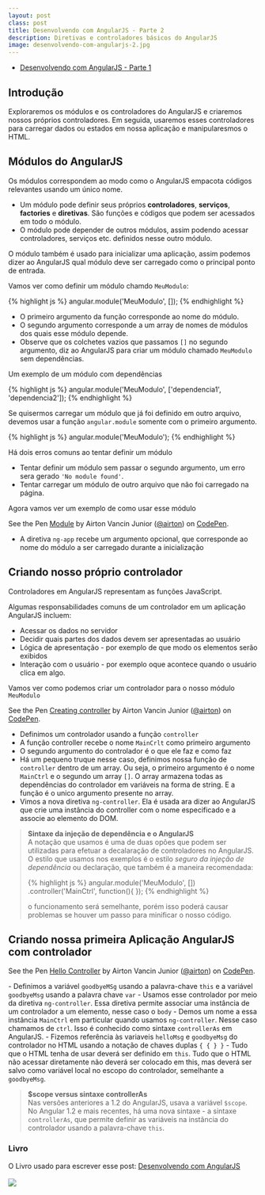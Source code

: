 ```yaml
---
layout: post
class: post
title: Desenvolvendo com AngularJS - Parte 2
description: Diretivas e controladores básicos do AngularJS
image: desenvolvendo-com-angularjs-2.jpg
---
```

- <a href="/blog/desenvolvendo-com-angularjs-parte1/">Desenvolvendo com AngularJS - Parte 1</a>

## Introdução ##

Exploraremos os módulos e os controladores do AngularJS e criaremos nossos próprios controladores. Em seguida, usaremos esses controladores para carregar dados ou estados em nossa aplicação e manipularesmos o HTML.

## Módulos do AngularJS ##

Os módulos correspondem ao modo como o AngularJS empacota códigos relevantes usando um único nome.

- Um módulo pode definir seus próprios **controladores**, **serviços**, **factories** e **diretivas**. São funções e códigos que podem ser acessados em todo o módulo.
- O módulo pode depender de outros módulos, assim podendo acessar controladores, serviços etc. definidos nesse outro módulo.

O módulo também é usado para inicializar uma aplicação, assim podemos dizer ao AngularJS qual módulo deve ser carregado como o principal ponto de entrada.

Vamos ver como definir um módulo chamdo <code>MeuModulo</code>:

{% highlight js %}
    angular.module('MeuModulo', []);
{% endhighlight %}

- O primeiro argumento da função corresponde ao nome do módulo.
- O segundo argumento corresponde a um array de nomes de módulos dos quais esse módulo depende.
- Observe que os colchetes vazios que passamos <code>[]</code> no segundo argumento, diz ao AngularJS para criar um módulo chamado <code>MeuModulo</code> sem dependências.

Um exemplo de um módulo com dependências

{% highlight js %}
    angular.module('MeuModulo', ['dependencia1', 'dependencia2']);
{% endhighlight %}

Se quisermos carregar um módulo que já foi definido em outro arquivo, devemos usar a função <code>angular.module</code> somente com o primeiro argumento.

{% highlight js %}
    angular.module('MeuModulo');
{% endhighlight %}

Há dois erros comuns ao tentar definir um módulo

- Tentar definir um módulo sem passar o segundo argumento, um erro sera gerado <code>'No module found'</code>.
- Tentar carregar um módulo de outro arquivo que não foi carregado na página.

Agora vamos ver um exemplo de como usar esse módulo

<p data-height="266" data-theme-id="9559" data-slug-hash="VLMPMp" data-default-tab="result" data-user="airton" class='codepen'>See the Pen <a href='http://codepen.io/airton/pen/VLMPMp/'>Module</a> by Airton Vancin Junior (<a href='http://codepen.io/airton'>@airton</a>) on <a href='http://codepen.io'>CodePen</a>.</p>
<script async src="//assets.codepen.io/assets/embed/ei.js"></script>

- A diretiva <code>ng-app</code> recebe um argumento opcional, que corresponde ao nome do módulo a ser carregado durante a inicialização

## Criando nosso próprio controlador ##

Controladores em AngularJS representam as funções JavaScript.

Algumas responsabilidades comuns de um controlador em um aplicação AngularJS incluem:

- Acessar os dados no servidor
- Decidir quais partes dos dados devem ser apresentadas ao usuário
- Lógica de apresentação - por exemplo de que modo os elementos serão exibidos
- Interação com o usuário - por exemplo oque acontece quando o usuário clica em algo.

Vamos ver como podemos criar um controlador para o nosso módulo <code>MeuModulo</code>

<p data-height="266" data-theme-id="9559" data-slug-hash="MwEJQM" data-default-tab="result" data-user="airton" class='codepen'>See the Pen <a href='http://codepen.io/airton/pen/MwEJQM/'>Creating controller</a> by Airton Vancin Junior (<a href='http://codepen.io/airton'>@airton</a>) on <a href='http://codepen.io'>CodePen</a>.</p>
<script async src="//assets.codepen.io/assets/embed/ei.js"></script>

- Definimos um controlador usando a função <code>controller</code>
- A função controller recebe o nome <code>MainCrlt</code> como primeiro argumento
- O segundo argumento do controlador é o que ele faz e como faz
- Há um pequeno truque nesse caso, definimos nossa função de <code>controller</code> dentro de um array. Ou seja, o primeiro argumento é o nome <code>MainCtrl</code> e o segundo um array <code>[]</code>. O array armazena todas as dependências do controlador em variáveis na forma de string. E a função é o unico argumento presente no array.
- Vimos a nova diretiva <code>ng-controller</code>. Ela é usada ara dizer ao AngularJS que crie uma instância do controller com o nome especificado e a associe ao elemento do DOM.

<blockquote>
    <p><b>Sintaxe da injeção de dependência e o AngularJS</b><br>
    A notação que usamos é uma de duas opões que podem ser utilizadas para efetuar a decalaração de controladores no AngularJS. O estilo que usamos nos exemplos é o estilo <i>seguro da injeção de dependência</i> ou declaração, que também é a maneira recomendada:</p>

{% highlight js %}
angular.module('MeuModulo', [])
    .controller('MainCtrl', function(){
});
{% endhighlight %}
    <p>o funcionamento será semelhante, porém isso poderá causar problemas se houver um passo para minificar o nosso código.</p>

</blockquote>

## Criando nossa primeira Aplicação AngularJS com controlador ##

<p data-height="266" data-theme-id="9559" data-slug-hash="QbObxg" data-default-tab="result" data-user="airton" class='codepen'>See the Pen <a href='http://codepen.io/airton/pen/QbObxg/'>Hello Controller</a> by Airton Vancin Junior (<a href='http://codepen.io/airton'>@airton</a>) on <a href='http://codepen.io'>CodePen</a>.</p>
<script async src="//assets.codepen.io/assets/embed/ei.js"></script>
- Definimos a variável <code>goodbyeMSg</code> usando a palavra-chave <code>this</code> e a variável <code>goodbyeMsg</code> usando a palavra chave <code>var</code>
- Usamos esse controlador por meio da diretiva <code>ng-controller</code>. Essa diretiva permite associar uma instância de um controlador a um elemento, nesse caso o <code>body</code>
- Demos um nome a essa instância <code>MainCtrl</code> em particular quando usamos <code>ng-controller</code>. Nesse caso chamamos de <code>ctrl</code>. Isso é conhecido como sintaxe <code>controllerAs</code> em AngularJS.
- Fizemos referência às variaveis <code>helloMsg</code> e <code>goodbyeMsg</code> do controlador no HTML usando a notação de chaves duplas <code>{ { } }</code>
- Tudo que o HTML tenha de usar deverá ser definido em <code>this</code>. Tudo que o HTML não acessar diretamente não deverá ser colocado em this, mas deverá ser salvo como variável local no escopo do controlador, semelhante a <code>goodbyeMsg</code>.

<blockquote>
    <p><b>$scope versus sintaxe controllerAs</b><br>
        Nas versões anteriores a 1.2 do AngularJS, usava a variável <code>$scope</code>. No Angular 1.2 e mais recentes, há uma nova sintaxe - a sintaxe <code>controllerAs</code>, que permite definir as variáveis na instância do controlador usando a palavra-chave <code>this</code>.
    </p>
</blockquote>

### Livro ###
O Livro usado para escrever esse post:
<a target="_blank" href="https://www.amazon.com.br/gp/product/8575224093/ref=as_li_tl?ie=UTF8&camp=1789&creative=9325&creativeASIN=8575224093&linkCode=as2&tag=avancin-20&linkId=57a2a7491187bac25f0b697336b4810b">Desenvolvendo com AngularJS</a><img src="//ir-br.amazon-adsystem.com/e/ir?t=avancin-20&l=am2&o=33&a=8575224093" width="1" height="1" border="0" alt="" style="border:none !important; margin:0px !important;" />
<br/>  
<a target="_blank"  href="https://www.amazon.com.br/gp/product/8575224093/ref=as_li_tl?ie=UTF8&camp=1789&creative=9325&creativeASIN=8575224093&linkCode=as2&tag=avancin-20&linkId=e542617f8c23e0d3a9126c073d44bebb"><img border="0" src="//ws-na.amazon-adsystem.com/widgets/q?_encoding=UTF8&MarketPlace=BR&ASIN=8575224093&ServiceVersion=20070822&ID=AsinImage&WS=1&Format=_SL160_&tag=avancin-20" ></a><img src="//ir-br.amazon-adsystem.com/e/ir?t=avancin-20&l=am2&o=33&a=8575224093" width="1" height="1" border="0" alt="" style="border:none !important; margin:0px !important;" />